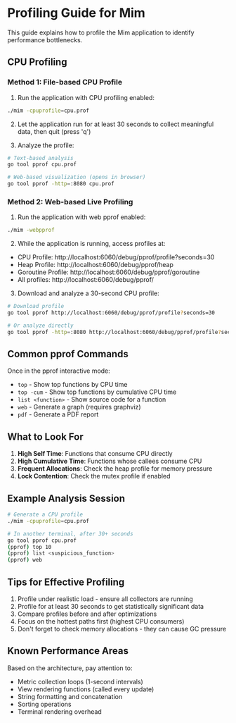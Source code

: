 # Profiling Guide for Mim

This guide explains how to profile the Mim application to identify performance bottlenecks.

## CPU Profiling

### Method 1: File-based CPU Profile

1. Run the application with CPU profiling enabled:
```bash
./mim -cpuprofile=cpu.prof
```

2. Let the application run for at least 30 seconds to collect meaningful data, then quit (press 'q')

3. Analyze the profile:
```bash
# Text-based analysis
go tool pprof cpu.prof

# Web-based visualization (opens in browser)
go tool pprof -http=:8080 cpu.prof
```

### Method 2: Web-based Live Profiling

1. Run the application with web pprof enabled:
```bash
./mim -webpprof
```

2. While the application is running, access profiles at:
- CPU Profile: http://localhost:6060/debug/pprof/profile?seconds=30
- Heap Profile: http://localhost:6060/debug/pprof/heap
- Goroutine Profile: http://localhost:6060/debug/pprof/goroutine
- All profiles: http://localhost:6060/debug/pprof/

3. Download and analyze a 30-second CPU profile:
```bash
# Download profile
go tool pprof http://localhost:6060/debug/pprof/profile?seconds=30

# Or analyze directly
go tool pprof -http=:8080 http://localhost:6060/debug/pprof/profile?seconds=30
```

## Common pprof Commands

Once in the pprof interactive mode:
- `top` - Show top functions by CPU time
- `top -cum` - Show top functions by cumulative CPU time
- `list <function>` - Show source code for a function
- `web` - Generate a graph (requires graphviz)
- `pdf` - Generate a PDF report

## What to Look For

1. **High Self Time**: Functions that consume CPU directly
2. **High Cumulative Time**: Functions whose callees consume CPU
3. **Frequent Allocations**: Check the heap profile for memory pressure
4. **Lock Contention**: Check the mutex profile if enabled

## Example Analysis Session

```bash
# Generate a CPU profile
./mim -cpuprofile=cpu.prof

# In another terminal, after 30+ seconds
go tool pprof cpu.prof
(pprof) top 10
(pprof) list <suspicious_function>
(pprof) web
```

## Tips for Effective Profiling

1. Profile under realistic load - ensure all collectors are running
2. Profile for at least 30 seconds to get statistically significant data
3. Compare profiles before and after optimizations
4. Focus on the hottest paths first (highest CPU consumers)
5. Don't forget to check memory allocations - they can cause GC pressure

## Known Performance Areas

Based on the architecture, pay attention to:
- Metric collection loops (1-second intervals)
- View rendering functions (called every update)
- String formatting and concatenation
- Sorting operations
- Terminal rendering overhead